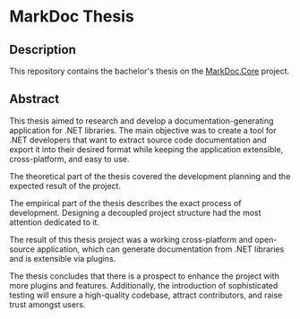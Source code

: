 # MarkDoc Thesis

## Description

This repository contains the bachelor's thesis on the [MarkDoc.Core](https://github.com/hailstorm75/MarkDoc.Core) project.

## Abstract

This thesis aimed to research and develop a documentation-generating application for .NET libraries. The main objective was to create a tool for .NET developers that want to extract source code documentation and export it into their desired format while keeping the application extensible, cross-platform, and easy to use.

The theoretical part of the thesis covered the development planning and the expected result of the project.

The empirical part of the thesis describes the exact process of development. Designing a decoupled project structure had the most attention dedicated to it.

The result of this thesis project was a working cross-platform and open-source application, which can generate documentation from .NET libraries and is extensible via plugins.

The thesis concludes that there is a prospect to enhance the project with more plugins and features. Additionally, the introduction of sophisticated testing will ensure a high-quality codebase, attract contributors, and raise trust amongst users.

